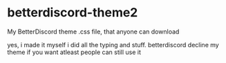 # betterdiscord-theme2
My BetterDiscord theme .css file, that anyone can download

yes, i made it myself i did all the typing and stuff. betterdiscord decline my theme if you want atleast people can still use it
